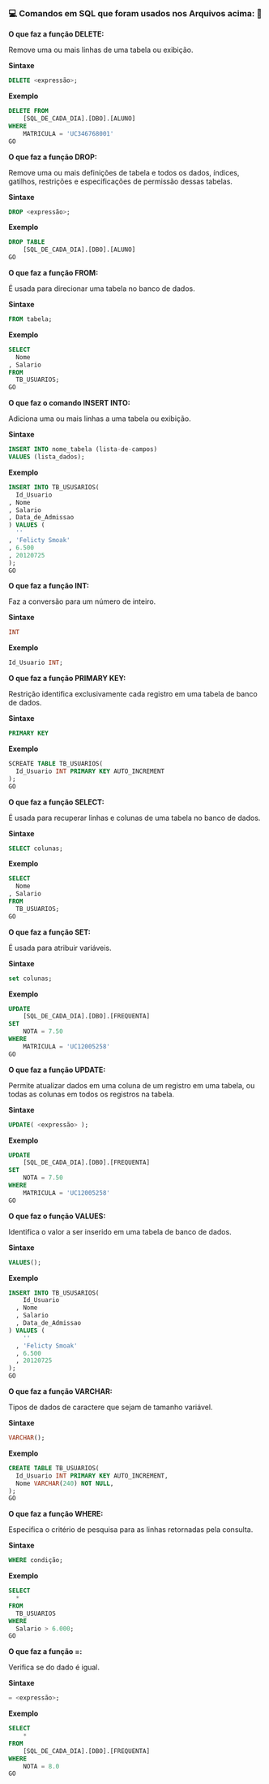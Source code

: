 ### :computer: Comandos em SQL que foram usados nos Arquivos acima: :rocket:
**O que faz a função DELETE:**

Remove uma ou mais linhas de uma tabela ou exibição.

**Sintaxe**

~~~sql
DELETE <expressão>;
~~~

**Exemplo**

~~~sql
DELETE FROM 
	[SQL_DE_CADA_DIA].[DBO].[ALUNO]
WHERE
	MATRICULA = 'UC346768001'
GO
~~~

**O que faz a função DROP:**

Remove uma ou mais definições de tabela e todos os dados, índices, gatilhos, restrições e especificações de permissão dessas tabelas.

**Sintaxe**

~~~sql
DROP <expressão>;
~~~

**Exemplo**

~~~sql
DROP TABLE
	[SQL_DE_CADA_DIA].[DBO].[ALUNO]
GO
~~~

**O que faz a função FROM:**

É usada para direcionar uma tabela no banco de dados.

**Sintaxe**

~~~sql
FROM tabela;
~~~

**Exemplo**

~~~sql
SELECT
  Nome
, Salario
FROM
  TB_USUARIOS;
GO
~~~

**O que faz o comando INSERT INTO:**

Adiciona uma ou mais linhas a uma tabela ou exibição.

**Sintaxe**

~~~sql
INSERT INTO nome_tabela (lista-de-campos)
VALUES (lista_dados);
~~~

**Exemplo**

~~~sql
INSERT INTO TB_USUSARIOS(
  Id_Usuario
, Nome
, Salario
, Data_de_Admissao
) VALUES (
  ''
, 'Felicty Smoak'
, 6.500
, 20120725
);
GO
~~~

**O que faz a função INT:**

Faz a conversão para um número de inteiro.

**Sintaxe**

~~~sql
INT
~~~

**Exemplo**

~~~sql
Id_Usuario INT;
~~~


**O que faz a função PRIMARY KEY:**

Restrição identifica exclusivamente cada registro em uma tabela de banco de dados.

**Sintaxe**

~~~sql
PRIMARY KEY
~~~

**Exemplo**

~~~sql
SCREATE TABLE TB_USUARIOS(
  Id_Usuario INT PRIMARY KEY AUTO_INCREMENT
);
GO
~~~

**O que faz a função SELECT:**

É usada para recuperar linhas e colunas de uma tabela no banco de dados.

**Sintaxe**

~~~sql
SELECT colunas;
~~~

**Exemplo**

~~~sql
SELECT
  Nome
, Salario
FROM
  TB_USUARIOS;
GO
~~~

**O que faz a função SET:**

É usada para atribuir variáveis.

**Sintaxe**

~~~sql
set colunas;
~~~

**Exemplo**

~~~sql
UPDATE
	[SQL_DE_CADA_DIA].[DBO].[FREQUENTA]
SET
	NOTA = 7.50
WHERE 
	MATRICULA = 'UC12005258'
GO
~~~

**O que faz a função UPDATE:**

Permite atualizar dados em uma coluna de um registro em uma tabela, ou todas as colunas em todos os registros na tabela.

**Sintaxe**

~~~sql
UPDATE( <expressão> );
~~~

**Exemplo**

~~~sql
UPDATE
	[SQL_DE_CADA_DIA].[DBO].[FREQUENTA]
SET
	NOTA = 7.50
WHERE 
	MATRICULA = 'UC12005258'
GO
~~~

**O que faz o função VALUES:**

Identifica o valor a ser inserido em uma tabela de banco de dados.

**Sintaxe**

~~~sql
VALUES();
~~~

**Exemplo**

~~~sql
INSERT INTO TB_USUSARIOS(
	Id_Usuario
  , Nome
  , Salario
  , Data_de_Admissao
) VALUES (
	''
  , 'Felicty Smoak'
  , 6.500
  , 20120725
);
GO
~~~

**O que faz a função VARCHAR:**

Tipos de dados de caractere que sejam de tamanho variável.

**Sintaxe**

~~~sql
VARCHAR();
~~~

**Exemplo**

~~~sql
CREATE TABLE TB_USUARIOS(
  Id_Usuario INT PRIMARY KEY AUTO_INCREMENT,
  Nome VARCHAR(240) NOT NULL,
);
GO
~~~

**O que faz a função WHERE:**

Especifica o critério de pesquisa para as linhas retornadas pela consulta.

**Sintaxe**

~~~sql
WHERE condição;
~~~

**Exemplo**

~~~sql
SELECT
  *
FROM
  TB_USUARIOS
WHERE
  Salario > 6.000;
GO
~~~

**O que faz a função =:**

Verifica se do dado é igual.

**Sintaxe**

~~~sql
= <expressão>;
~~~

**Exemplo**

~~~sql
SELECT
	*
FROM
	[SQL_DE_CADA_DIA].[DBO].[FREQUENTA]
WHERE
	NOTA = 8.0
GO
~~~
